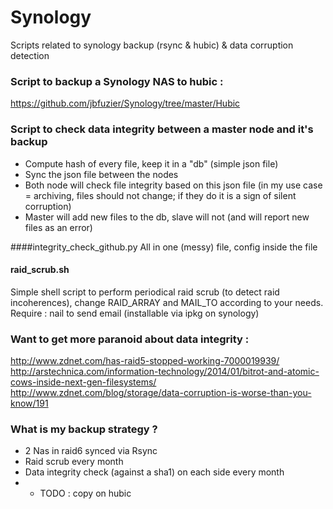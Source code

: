 Synology
========

Scripts related to synology backup (rsync &amp; hubic) &amp; data corruption detection 


### Script to backup a Synology NAS to hubic : 
https://github.com/jbfuzier/Synology/tree/master/Hubic


### Script to check data integrity between a master node and it's backup
* Compute hash of every file, keep it in a "db" (simple json file)
* Sync the json file between the nodes
* Both node will check file integrity based on this json file (in my use case = archiving, files should not change; if they do it is a sign of silent corruption)
* Master will add new files to the db, slave will not (and will report new files as an error)

####integrity_check_github.py
All in one (messy) file, config inside the file

#### raid_scrub.sh
Simple shell script to perform periodical raid scrub (to detect raid incoherences), change RAID_ARRAY and MAIL_TO according to your needs.
Require : nail to send email (installable via ipkg on synology)

### Want to get more paranoid about data integrity :
http://www.zdnet.com/has-raid5-stopped-working-7000019939/
http://arstechnica.com/information-technology/2014/01/bitrot-and-atomic-cows-inside-next-gen-filesystems/
http://www.zdnet.com/blog/storage/data-corruption-is-worse-than-you-know/191


### What is my backup strategy ?
* 2 Nas in raid6 synced via Rsync
* Raid scrub every month
* Data integrity check (against a sha1) on each side every month
* + TODO : copy on hubic
